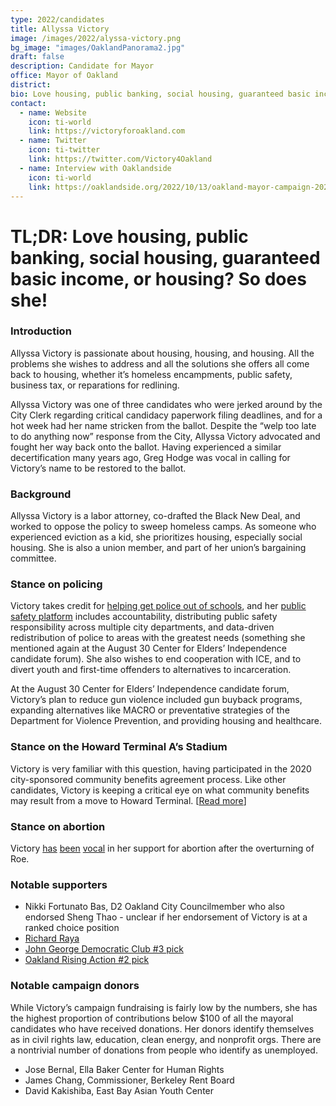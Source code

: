 ```yaml
---
type: 2022/candidates
title: Allyssa Victory
image: /images/2022/alyssa-victory.png
bg_image: "images/OaklandPanorama2.jpg"
draft: false
description: Candidate for Mayor
office: Mayor of Oakland
district: 
bio: Love housing, public banking, social housing, guaranteed basic income, or housing? So does she!
contact:
  - name: Website
    icon: ti-world
    link: https://victoryforoakland.com
  - name: Twitter
    icon: ti-twitter
    link: https://twitter.com/Victory4Oakland
  - name: Interview with Oaklandside
    icon: ti-world
    link: https://oaklandside.org/2022/10/13/oakland-mayor-campaign-2022-interview-candidate-allyssa-victory/
---
```


# TL;DR: Love housing, public banking, social housing, guaranteed basic income, or housing? So does she!

### Introduction 
Allyssa Victory is passionate about housing, housing, and housing.  All the problems she wishes to address and all the solutions she offers all come back to housing, whether it’s homeless encampments, public safety, business tax, or reparations for redlining.

Allyssa Victory was one of three candidates who were jerked around by the City Clerk regarding critical candidacy paperwork filing deadlines, and for a hot week had her name stricken from the ballot.  Despite the “welp too late to do anything now” response from the City, Allyssa Victory advocated and fought her way back onto the ballot. Having experienced a similar decertification many years ago, Greg Hodge was vocal in calling for Victory’s name to be restored to the ballot.

### Background
Allyssa Victory is a labor attorney, co-drafted the Black New Deal, and worked to oppose the policy to sweep homeless camps.  As someone who experienced eviction as a kid, she prioritizes housing, especially social housing.  She is also a union member, and part of her union’s bargaining committee.

### Stance on policing
Victory takes credit for [helping get police out of schools](https://twitter.com/UCBRachelB/status/1538305684185329664), and her [public safety platform](https://victoryforoakland.com/solutions/) includes  accountability, distributing public safety responsibility across multiple city departments, and data-driven redistribution of police to areas with the greatest needs (something she mentioned again at the August 30 Center for Elders’ Independence candidate forum). She also wishes to end cooperation with ICE, and to divert youth and first-time offenders to alternatives to incarceration.

At the August 30 Center for Elders’ Independence candidate forum, Victory’s plan to reduce gun violence included gun buyback programs, expanding alternatives like MACRO or preventative strategies of the Department for Violence Prevention, and providing housing and healthcare.

### Stance on the Howard Terminal A’s Stadium
Victory is very familiar with this question, having participated in the 2020 city-sponsored community benefits agreement process.  Like other candidates, Victory is keeping a critical eye on what community benefits may result from a move to Howard Terminal. [[Read more](https://sfbayview.com/2021/12/everything-you-need-to-know-about-oakland-mayoral-candidate-allyssa-victory/)]

### Stance on abortion
Victory [has](https://twitter.com/Victory4Oakland/status/1540351045213122560) [been](https://twitter.com/Victory4Oakland/status/1540341972988112896) [vocal](https://twitter.com/Victory4Oakland/status/1525633986298449920) in her support for abortion after the overturning of Roe.

### Notable supporters
* Nikki Fortunato Bas, D2 Oakland City Councilmember who also endorsed Sheng Thao - unclear if her endorsement of Victory is at a ranked choice position
* [Richard Raya](https://www.oakmtg.club/2020/candidates/richard-santos-raya/)
* [John George Democratic Club #3 pick](http://jgdc.org/)
* [Oakland Rising Action #2 pick](https://oaklandrisingaction.org/2022voterguide/)

### Notable campaign donors
While Victory’s campaign fundraising is fairly low by the numbers, she has the highest proportion of contributions below $100 of all the mayoral candidates who have received donations.  Her donors identify themselves as in civil rights law, education, clean energy, and nonprofit orgs. There are a nontrivial number of donations from people who identify as unemployed.

* Jose Bernal, Ella Baker Center for Human Rights
* James Chang, Commissioner, Berkeley Rent Board
* David Kakishiba, East Bay Asian Youth Center
